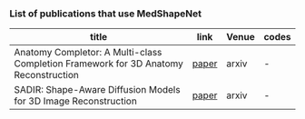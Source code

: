 ### List of publications that use MedShapeNet



| title |link|Venue|codes|
| ------      | ------ |------ |------ |
|Anatomy Completor: A Multi-class Completion Framework for 3D Anatomy Reconstruction | [paper](https://arxiv.org/pdf/2309.04956.pdf) |arxiv|-|
|SADIR: Shape-Aware Diffusion Models for 3D Image Reconstruction | [paper](https://arxiv.org/abs/2309.03335) |arxiv|-|
